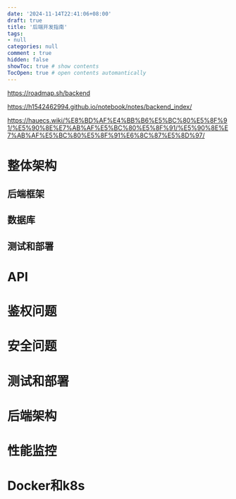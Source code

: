```yaml
---
date: '2024-11-14T22:41:06+08:00'
draft: true
title: '后端开发指南'
tags: 
- null
categories: null
comment : true
hidden: false
showToc: true # show contents
TocOpen: true # open contents automantically
---
```


https://roadmap.sh/backend

https://h1542462994.github.io/notebook/notes/backend_index/

https://hauecs.wiki/%E8%BD%AF%E4%BB%B6%E5%BC%80%E5%8F%91/%E5%90%8E%E7%AB%AF%E5%BC%80%E5%8F%91/%E5%90%8E%E7%AB%AF%E5%BC%80%E5%8F%91%E6%8C%87%E5%8D%97/


# 整体架构

## 后端框架

## 数据库

## 测试和部署

# API

# 鉴权问题

# 安全问题

# 测试和部署

# 后端架构

# 性能监控

# Docker和k8s